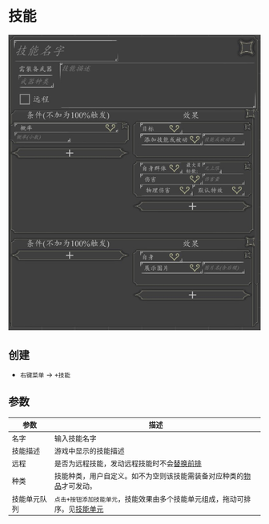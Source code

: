 # 技能
![技能](../../assets/spell.jpg)

## 创建
- `右键菜单` -> `+技能`

## 参数
| 参数 | 描述 |
| --- | ----------- |
| 名字 | 输入技能名字 |
| 技能描述 | 游戏中显示的技能描述 |
|远程| 是否为远程技能，发动远程技能时不会[替换前排](./combat.html#前排) |
| 种类 | 技能种类，用户自定义。如不为空则该技能需装备对应种类的[物品](./item.html)才可发动。|
| 技能单元队列 | `点击+按钮添加技能单元`，技能效果由多个技能单元组成，拖动可排序。见[技能单元](./spell-unit.html) |
